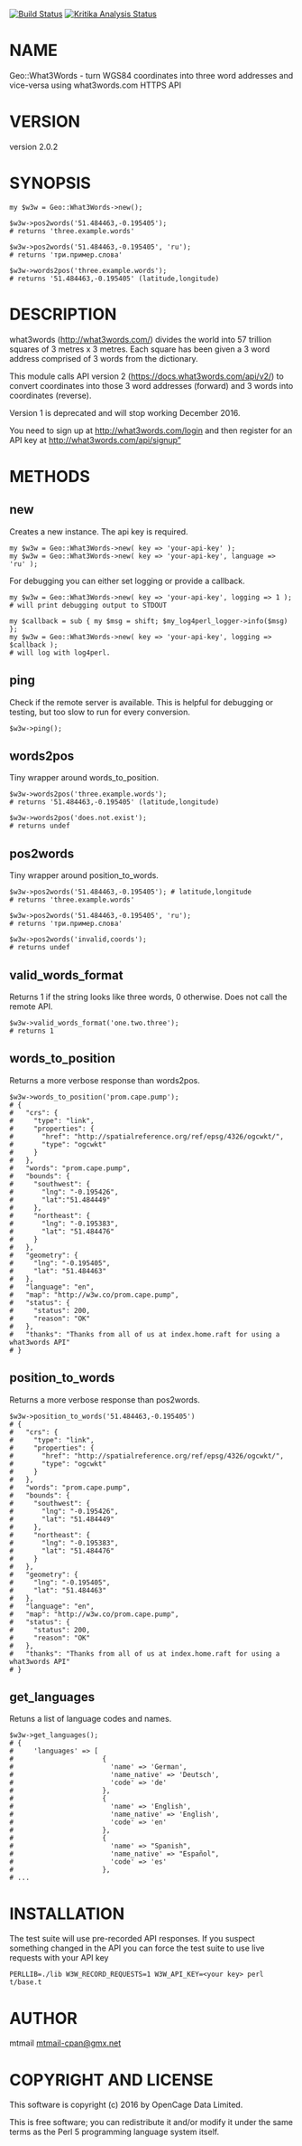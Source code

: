 
[![Build Status](https://travis-ci.org/OpenCageData/perl-Geo-What3Words.svg?branch=master)](https://travis-ci.org/OpenCageData/perl-Geo-What3Words)
[![Kritika Analysis Status](https://kritika.io/users/freyfogle/repos/2312190081510289/heads/master/status.svg)](https://kritika.io/users/freyfogle/repos/2312190081510289/heads/master/)

# NAME

Geo::What3Words - turn WGS84 coordinates into three word addresses and vice-versa using what3words.com HTTPS API

# VERSION

version 2.0.2

# SYNOPSIS

    my $w3w = Geo::What3Words->new();

    $w3w->pos2words('51.484463,-0.195405');
    # returns 'three.example.words'

    $w3w->pos2words('51.484463,-0.195405', 'ru');
    # returns 'три.пример.слова'

    $w3w->words2pos('three.example.words');
    # returns '51.484463,-0.195405' (latitude,longitude)

# DESCRIPTION

what3words (http://what3words.com/) divides the world into 57 trillion squares
of 3 metres x 3 metres. Each square has been given a 3 word address comprised
of 3 words from the dictionary.

This module calls API version 2 (https://docs.what3words.com/api/v2/) to convert
coordinates into those 3 word addresses (forward) and 3 words into coordinates
(reverse).

Version 1 is deprecated and will stop working December 2016.

You need to sign up at http://what3words.com/login and then register for an API key
at http://what3words.com/api/signup”

# METHODS

## new

Creates a new instance. The api key is required.

    my $w3w = Geo::What3Words->new( key => 'your-api-key' );
    my $w3w = Geo::What3Words->new( key => 'your-api-key', language => 'ru' );

For debugging you can either set logging or provide a callback.

    my $w3w = Geo::What3Words->new( key => 'your-api-key', logging => 1 );
    # will print debugging output to STDOUT

    my $callback = sub { my $msg = shift; $my_log4perl_logger->info($msg) };
    my $w3w = Geo::What3Words->new( key => 'your-api-key', logging => $callback );
    # will log with log4perl.

## ping

Check if the remote server is available. This is helpful for debugging or
testing, but too slow to run for every conversion.

    $w3w->ping();

## words2pos

Tiny wrapper around words\_to\_position.

    $w3w->words2pos('three.example.words');
    # returns '51.484463,-0.195405' (latitude,longitude)

    $w3w->words2pos('does.not.exist');
    # returns undef

## pos2words

Tiny wrapper around position\_to\_words.

    $w3w->pos2words('51.484463,-0.195405'); # latitude,longitude
    # returns 'three.example.words'

    $w3w->pos2words('51.484463,-0.195405', 'ru');
    # returns 'три.пример.слова'

    $w3w->pos2words('invalid,coords');
    # returns undef

## valid\_words\_format

Returns 1 if the string looks like three words, 0 otherwise. Does
not call the remote API.

    $w3w->valid_words_format('one.two.three');
    # returns 1

## words\_to\_position

Returns a more verbose response than words2pos.

    $w3w->words_to_position('prom.cape.pump');
    # {
    #   "crs": {
    #     "type": "link",
    #     "properties": {
    #       "href": "http://spatialreference.org/ref/epsg/4326/ogcwkt/",
    #       "type": "ogcwkt"
    #     }
    #   },
    #   "words": "prom.cape.pump",
    #   "bounds": {
    #     "southwest": {
    #       "lng": "-0.195426",
    #       "lat":"51.484449"
    #     },
    #     "northeast": {
    #       "lng": "-0.195383",
    #       "lat": "51.484476"
    #     }
    #   },
    #   "geometry": {
    #     "lng": "-0.195405",
    #     "lat": "51.484463"
    #   },
    #   "language": "en",
    #   "map": "http://w3w.co/prom.cape.pump",
    #   "status": {
    #     "status": 200,
    #     "reason": "OK"
    #   },
    #   "thanks": "Thanks from all of us at index.home.raft for using a what3words API"
    # }

## position\_to\_words

Returns a more verbose response than pos2words.

    $w3w->position_to_words('51.484463,-0.195405')
    # {
    #   "crs": {
    #     "type": "link",
    #     "properties": {
    #       "href": "http://spatialreference.org/ref/epsg/4326/ogcwkt/",
    #       "type": "ogcwkt"
    #     }
    #   },
    #   "words": "prom.cape.pump",
    #   "bounds": {
    #     "southwest": {
    #       "lng": "-0.195426",
    #       "lat": "51.484449"
    #     },
    #     "northeast": {
    #       "lng": "-0.195383",
    #       "lat": "51.484476"
    #     }
    #   },
    #   "geometry": {
    #     "lng": "-0.195405",
    #     "lat": "51.484463"
    #   },
    #   "language": "en",
    #   "map": "http://w3w.co/prom.cape.pump",
    #   "status": {
    #     "status": 200,
    #     "reason": "OK"
    #   },
    #   "thanks": "Thanks from all of us at index.home.raft for using a what3words API"
    # }

## get\_languages

Retuns a list of language codes and names.

    $w3w->get_languages();
    # {
    #     'languages' => [
    #                      {
    #                        'name' => 'German',
    #                        'name_native' => 'Deutsch',
    #                        'code' => 'de'
    #                      },
    #                      {
    #                        'name' => 'English',
    #                        'name_native' => 'English',
    #                        'code' => 'en'
    #                      },
    #                      {
    #                        'name' => "Spanish",
    #                        'name_native' => "Español",
    #                        'code' => 'es'
    #                      },
    # ...

# INSTALLATION

The test suite will use pre-recorded API responses. If you suspect something
changed in the API you can force the test suite to use live requests with
your API key

    PERLLIB=./lib W3W_RECORD_REQUESTS=1 W3W_API_KEY=<your key> perl t/base.t

# AUTHOR

mtmail <mtmail-cpan@gmx.net>

# COPYRIGHT AND LICENSE

This software is copyright (c) 2016 by OpenCage Data Limited.

This is free software; you can redistribute it and/or modify it under
the same terms as the Perl 5 programming language system itself.
